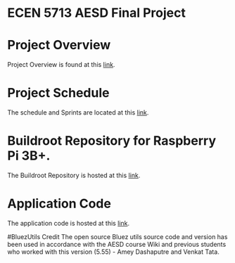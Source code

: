 # ECEN 5713 AESD Final Project

# Project Overview
Project Overview is found at this [link](https://github.com/sachininja/final-project-SachinMathad/wiki/Project-Overview). 

# Project Schedule 
The schedule and Sprints are located at this [link](https://github.com/users/sachininja/projects/1/views/1?groupedBy%5BcolumnId%5D=39014094).

# Buildroot Repository for Raspberry Pi 3B+.
The Buildroot Repository is hosted at this [link](https://github.com/sachininja/final-project-SachinMathad). 

# Application Code
The application code is hosted at this [link](https://github.com/cu-ecen-aeld/final-project-suja8742).

#BluezUtils Credit
The open source Bluez utils source code and version has been used in accordance with the AESD course Wiki and previous students who worked with this version (5.55) - Amey Dashaputre and Venkat Tata.



